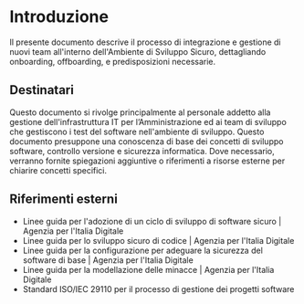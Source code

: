 # Introduzione

Il presente documento descrive il processo di integrazione e gestione di nuovi team all'interno dell'Ambiente di Sviluppo Sicuro, dettagliando onboarding, offboarding, e predisposizioni necessarie.

## Destinatari

Questo documento si rivolge principalmente al personale addetto alla gestione dell'infrastruttura IT per l’Amministrazione ed ai team di sviluppo che gestiscono i test del software nell'ambiente di sviluppo.
Questo documento presuppone una conoscenza di base dei concetti di sviluppo software, controllo versione e sicurezza informatica. Dove necessario, verranno fornite spiegazioni aggiuntive o riferimenti a risorse esterne per chiarire concetti specifici.

## Riferimenti esterni

* Linee guida per l'adozione di un ciclo di sviluppo di software sicuro | Agenzia per l'Italia Digitale
* Linee guida per lo sviluppo sicuro di codice | Agenzia per l'Italia Digitale
* Linee guida per la configurazione per adeguare la sicurezza del software di base | Agenzia per l'Italia Digitale
* Linee guida per la modellazione delle minacce | Agenzia per l'Italia Digitale
* Standard ISO/IEC 29110 per il processo di gestione dei progetti software
